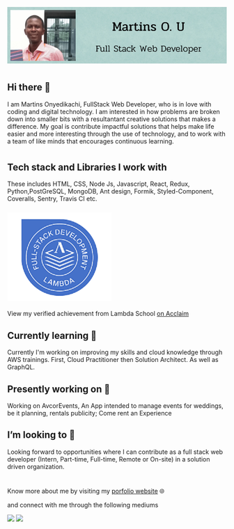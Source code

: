 ![Martins Onyedikachi Ugoala's Banner](https://github.com/Martins-O-U/Martins-O-U/blob/master/martins.png)

#

## Hi there 👋

I am Martins Onyedikachi, FullStack Web Developer, who is in love with coding and digital technology. I am interested in how problems are broken down into smaller bits with a resultantant creative solutions that makes a difference. My goal is contribute impactful solutions that helps make life easier and more interesting through the use of technology, and to work with a team of like minds that encourages continuous learning.

#

## Tech stack and Libraries I work with

These includes HTML, CSS, Node Js, Javascript, React, Redux, Python,PostGreSQL, MongoDB, Ant design, Formik, Styled-Component, Coveralls, Sentry, Travis CI etc.

### ![Lamda's FullStack Badge](https://github.com/Martins-O-U/Martins-O-U/blob/master/FullStack.png)

View my verified achievement from Lambda School [on Acclaim](https://www.youracclaim.com/badges/aaeb2f5c-a65b-4c09-b29d-d471acbf6b6b/public_url)

## Currently learning 🌱

Currently I'm working on improving my skills and cloud knowledge through AWS trainings. First, Cloud Practitioner then Solution Architect. As well as GraphQL.

## Presently working on 🔭

Working on AvcorEvents,
An App intended to manage events for weddings, be it planning, rentals publicity; Come rent an Experience

## I’m looking to 👯

Looking forward to opportunities where I can contribute as a full stack web developer (Intern, Part-time, Full-time, Remote or On-site) in a solution driven organization.

#

Know more about me by visiting my [porfolio website](https://martins-onyedikachi-u.vercel.app/) 🌐

and connect with me through the following mediums

[<img src="https://img.shields.io/badge/twitter-%231DA1F2.svg?&style=for-the-badge&logo=twitter&logoColor=white" />](https://twitter.com/Willyblinx_) [<img src="https://img.shields.io/badge/linkedin-%230077B5.svg?&style=for-the-badge&logo=linkedin&logoColor=white" />](https://www.linkedin.com/in/martins-o-u/)
